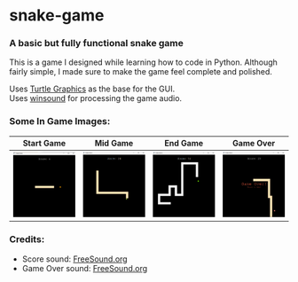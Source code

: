# snake-game
 ### A basic but fully functional snake game
 
 This is a game I designed while learning how to code in Python. Although fairly simple, I made sure to make the game feel complete and polished.
 
 Uses [Turtle Graphics](https://docs.python.org/3/library/turtle.html#module-turtle) as the base for the GUI.
 <br>
 Uses [winsound](https://docs.python.org/3/library/winsound.html?highlight=winsound#module-winsound) for processing the game audio.

 ### Some In Game Images:
 | Start Game | Mid Game | End Game | Game Over |
 | ---------- | -------- | -------- | --------- |
 | ![Start Game](./img/begin_game.png) | ![Mid Game](./img/mid_game.png) | ![End Game](./img/end_game.png) | ![Game Over](./img/game_over.png) |

### Credits:
* Score sound: [FreeSound.org](https://freesound.org/people/MATRIXXX_/sounds/443258/)
* Game Over sound: [FreeSound.org](https://freesound.org/people/EVRetro/sounds/533034/)